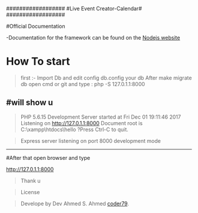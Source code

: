 ##################
#Live Event Creator-Calendar#
##################

#Official Documentation

-Documentation for the framework can be found on the [Nodejs website](https://nodejs.org/api/)

# How To start
>first :-  Import Db and edit config db.config your db 
>After make migrate db
>open cmd or git and type :
>php -S 127.0.1.1:8000

#will show u 
---------------------------------
> PHP 5.6.15 Development Server started at Fri Dec 01 19:11:46 2017
>Listening on http://127.0.1.1:8000
>Document root is C:\xampp\htdocs\hello
?Press Ctrl-C to quit.

>Express server listening on port 8000  development mode 
---------------------------------
#After that open browser and type 

http://127.0.1.1:8000

>Thank u

>License

>Develope by Dev Ahmed S. Ahmed [coder79](http://coder79.me).
